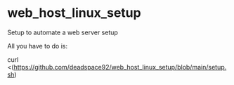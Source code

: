 # web_host_linux_setup
Setup to automate a web server setup

All you have to do is:

curl <(https://github.com/deadspace92/web_host_linux_setup/blob/main/setup.sh)

